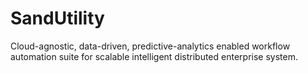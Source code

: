 # SandUtility
Cloud-agnostic, data-driven, predictive-analytics enabled workflow automation suite for scalable intelligent distributed enterprise system.
